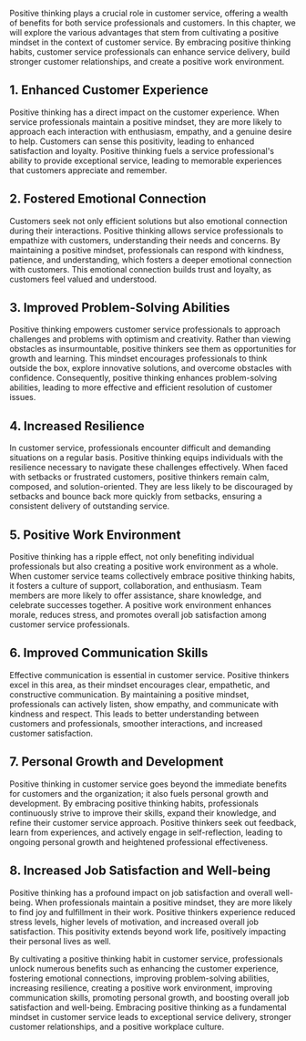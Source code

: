 
Positive thinking plays a crucial role in customer service, offering a wealth of benefits for both service professionals and customers. In this chapter, we will explore the various advantages that stem from cultivating a positive mindset in the context of customer service. By embracing positive thinking habits, customer service professionals can enhance service delivery, build stronger customer relationships, and create a positive work environment.

**1. Enhanced Customer Experience**
-----------------------------------

Positive thinking has a direct impact on the customer experience. When service professionals maintain a positive mindset, they are more likely to approach each interaction with enthusiasm, empathy, and a genuine desire to help. Customers can sense this positivity, leading to enhanced satisfaction and loyalty. Positive thinking fuels a service professional's ability to provide exceptional service, leading to memorable experiences that customers appreciate and remember.

**2. Fostered Emotional Connection**
------------------------------------

Customers seek not only efficient solutions but also emotional connection during their interactions. Positive thinking allows service professionals to empathize with customers, understanding their needs and concerns. By maintaining a positive mindset, professionals can respond with kindness, patience, and understanding, which fosters a deeper emotional connection with customers. This emotional connection builds trust and loyalty, as customers feel valued and understood.

**3. Improved Problem-Solving Abilities**
-----------------------------------------

Positive thinking empowers customer service professionals to approach challenges and problems with optimism and creativity. Rather than viewing obstacles as insurmountable, positive thinkers see them as opportunities for growth and learning. This mindset encourages professionals to think outside the box, explore innovative solutions, and overcome obstacles with confidence. Consequently, positive thinking enhances problem-solving abilities, leading to more effective and efficient resolution of customer issues.

**4. Increased Resilience**
---------------------------

In customer service, professionals encounter difficult and demanding situations on a regular basis. Positive thinking equips individuals with the resilience necessary to navigate these challenges effectively. When faced with setbacks or frustrated customers, positive thinkers remain calm, composed, and solution-oriented. They are less likely to be discouraged by setbacks and bounce back more quickly from setbacks, ensuring a consistent delivery of outstanding service.

**5. Positive Work Environment**
--------------------------------

Positive thinking has a ripple effect, not only benefiting individual professionals but also creating a positive work environment as a whole. When customer service teams collectively embrace positive thinking habits, it fosters a culture of support, collaboration, and enthusiasm. Team members are more likely to offer assistance, share knowledge, and celebrate successes together. A positive work environment enhances morale, reduces stress, and promotes overall job satisfaction among customer service professionals.

**6. Improved Communication Skills**
------------------------------------

Effective communication is essential in customer service. Positive thinkers excel in this area, as their mindset encourages clear, empathetic, and constructive communication. By maintaining a positive mindset, professionals can actively listen, show empathy, and communicate with kindness and respect. This leads to better understanding between customers and professionals, smoother interactions, and increased customer satisfaction.

**7. Personal Growth and Development**
--------------------------------------

Positive thinking in customer service goes beyond the immediate benefits for customers and the organization; it also fuels personal growth and development. By embracing positive thinking habits, professionals continuously strive to improve their skills, expand their knowledge, and refine their customer service approach. Positive thinkers seek out feedback, learn from experiences, and actively engage in self-reflection, leading to ongoing personal growth and heightened professional effectiveness.

**8. Increased Job Satisfaction and Well-being**
------------------------------------------------

Positive thinking has a profound impact on job satisfaction and overall well-being. When professionals maintain a positive mindset, they are more likely to find joy and fulfillment in their work. Positive thinkers experience reduced stress levels, higher levels of motivation, and increased overall job satisfaction. This positivity extends beyond work life, positively impacting their personal lives as well.

By cultivating a positive thinking habit in customer service, professionals unlock numerous benefits such as enhancing the customer experience, fostering emotional connections, improving problem-solving abilities, increasing resilience, creating a positive work environment, improving communication skills, promoting personal growth, and boosting overall job satisfaction and well-being. Embracing positive thinking as a fundamental mindset in customer service leads to exceptional service delivery, stronger customer relationships, and a positive workplace culture.
